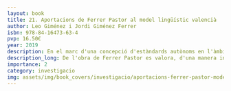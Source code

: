 ```yaml
---
layout: book
title: 21. Aportacions de Ferrer Pastor al model lingüístic valencià
author: Leo Giménez i Jordi Giménez Ferrer
isbn: 978-84-16473-63-4
pvp: 16.50€
year: 2019
description: En el marc d'una concepció d'estàndards autònoms en l'àmbit del conjunt de la llengua.
description_long: De l'obra de Ferrer Pastor es valora, d'una manera indiscutible a hores d'ara, les seues aportacions a la lexicografia, i menys a altres parts de la lingüística, seguint a Abelard Saragossà i a altres, volem assenyanlar unes quantes aportacions de FFP a la posada en valor d'expressions valencianes vives i al model lingüístic valencià de la seua obra en la Gramàtica valenciana.
importance: 2
category: investigacio
img: assets/img/book_covers/investigacio/aportacions-ferrer-pastor-model-linguistic.png
---
```


